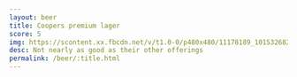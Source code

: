 ```yaml
---
layout: beer
title: Coopers premium lager
score: 5
img: https://scontent.xx.fbcdn.net/v/t1.0-0/p480x480/11178189_10153268257113745_2486098126429601238_n.jpg?oh=e12f5c76a3a4f5f8fd562991dcc658a9&oe=5923FA28
desc: Not nearly as good as their other offerings
permalink: /beer/:title.html
---
```

